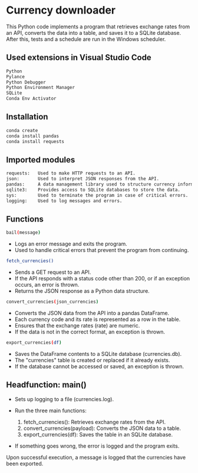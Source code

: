 # Currency downloader 

This Python code implements a program that retrieves exchange rates from an API, converts the data into a table, and saves it to a SQLite database. After this, tests and a schedule are run in the Windows scheduler.

## Used extensions in Visual Studio Code
```bash
Python
Pylance
Python Debugger
Python Environment Manager
SQLite
Conda Env Activator
```

## Installation
```bash
conda create
conda install pandas
conda install requests
```

## Imported modules
```bash
requests:   Used to make HTTP requests to an API.
json:       Used to interpret JSON responses from the API.
pandas:     A data management library used to structure currency information in a table.
sqlite3:    Provides access to SQLite databases to store the data.
sys:        Used to terminate the program in case of critical errors.
logging:    Used to log messages and errors.
```

## Functions
```bash
bail(message)
```
* Logs an error message and exits the program.
* Used to handle critical errors that prevent the program from continuing.
```bash
fetch_currencies()
```
* Sends a GET request to an API.
* If the API responds with a status code other than 200, or if an exception occurs, an error is thrown.
* Returns the JSON response as a Python data structure.
```bash
convert_currencies(json_currencies)
```
* Converts the JSON data from the API into a pandas DataFrame.
* Each currency code and its rate is represented as a row in the table.
* Ensures that the exchange rates (rate) are numeric.
* If the data is not in the correct format, an exception is thrown.
```bash
export_currencies(df)
```
* Saves the DataFrame contents to a SQLite database (currencies.db).
* The "currencies" table is created or replaced if it already exists.
* If the database cannot be accessed or saved, an exception is thrown.

## Headfunction: main()

* Sets up logging to a file (currencies.log).
* Run the three main functions:

    1. fetch_currencies(): Retrieves exchange rates from the API.
    2. convert_currencies(payload): Converts the JSON data to a table.
    3. export_currencies(df): Saves the table in an SQLite database.

* If something goes wrong, the error is logged and the program exits.

Upon successful execution, a message is logged that the currencies have been exported.